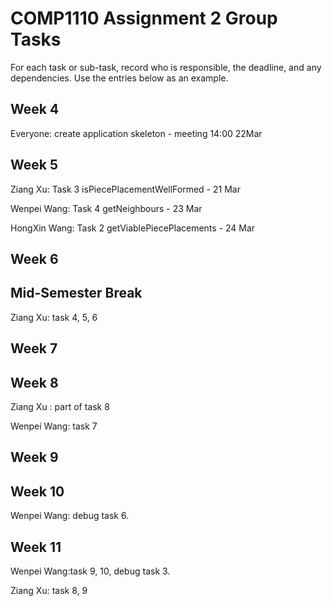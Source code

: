 # COMP1110 Assignment 2 Group Tasks

For each task or sub-task, record who is responsible, the deadline, and any dependencies.
Use the entries below as an example.

## Week 4

Everyone: create application skeleton - meeting 14:00 22Mar

## Week 5

Ziang Xu: Task 3 isPiecePlacementWellFormed - 21 Mar

Wenpei Wang: Task 4 getNeighbours - 23 Mar

HongXin Wang: Task 2 getViablePiecePlacements - 24 Mar

## Week 6



## Mid-Semester Break

Ziang Xu: task 4, 5, 6
## Week 7

## Week 8
Ziang Xu : part of task 8

Wenpei Wang: task 7

## Week 9

## Week 10
Wenpei Wang: debug task 6.
## Week 11
Wenpei Wang:task 9, 10, debug task 3.

Ziang Xu: task 8, 9